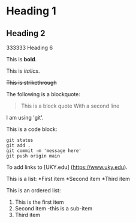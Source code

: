 # Heading 1

## Heading 2

333333 Heading 6

This is **bold**.

This is *italics*.

~~This is strikethrough~~

The following is a blockquote:

> This is a block quote
> With a second line

I am using 'git'.

This is a code block:

```
git status
git add .
git commit -m 'message here'
git push origin main
```

To add links to [UKY.edu] (https://www.uky.edu).

This is a list:
*First item
*Second item
*Third item

This is an ordered list:
1. This is the first item
1. Second item
     -this is a sub-item
1. Third item


